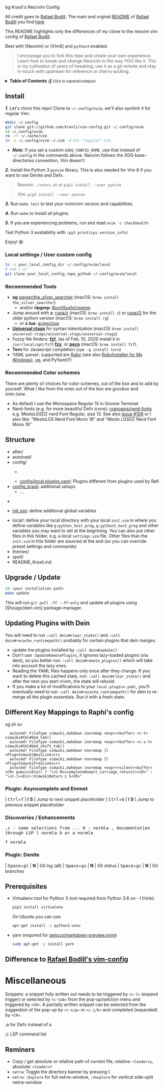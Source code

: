 bg Kraxli's Neo/vim Config

All credit goes to [Rafael Bodill](https://github.com/rafi/vim-config). The main and orginal [README](./README_Rafi.md) of  [Rafael Bodill](https://github.com/rafi/vim-config) you find [here](./README_Rafi.md)

This README highlights only the differences of my clone to the neovim vim config of [Rafael Bodill](https://github.com/rafi/vim-config).


Best with [Neovim] or [Vim8] and `python3` enabled.

> I encourage you to fork this repo and create your own experience.
> Learn how to tweak and change Neo/vim to the way YOU like it.
> This is my cultivation of years of tweaking, use it as a git remote
> and stay in-touch with upstream for reference or cherry-picking.

<details>
  <summary>
    <strong>Table of Contents</strong>
    <small><i>(🔎 Click to expand/collapse)</i></small>
  </summary>

<!-- vim-markdown-toc GFM -->

* [Difference to Rafael Bodill's vim-config](#difference-to-rafael-bodills-vim-config)
* [Install](#install)



<!-- vim-markdown-toc -->
</details>

## Install

**_1._** Let's clone this repo! Clone to `~/.config/nvim`,
we'll also symlink it for regular Vim:

```bash
mkdir ~/.config
git clone git://github.com/kraxli/vim-config.git ~/.config/nvim
cd ~/.config/nvim
rm -rf ~/.cache/vim
ln -s ~/.config/nvim ~/.vim  # For "regular" Vim
```

* _**Note**_: If you set a custom `$XDG_CONFIG_HOME`,
  use that instead of `~/.config` in the commands above.
  Neovim follows the XDG base-directories convention, Vim doesn't.

**_2._** Install the Python 3 `pynvim` library. This is also needed for Vim 8
if you want to use Denite and Defx.

> Neovim: `./venvs.sh` or `pip3 install --user pynvim`

> Vim: `pip3 install --user pynvim`

**_3._** Run `make test` to test your nvim/vim version and capabilities.

**_4._** Run `make` to install all plugins.

**_5._** If you are experiencing problems, run and read `nvim -c checkhealth`

Test Python 3 availability with `:py3 print(sys.version_info)`

Enjoy! :smile:

### Local settings / User custom config

```bash
ln -s your_local_config_dir ~/.config/nvim/local
# and / or
git clone your_local_config_repo_github ~/.config/nvim/local
```

### Recommended Tools

* **ag** [ggreer/the_silver_searcher](https://github.com/ggreer/the_silver_searcher)
  (macOS: `brew install the_silver_searcher`)
  * and/or **ripgrep**: [BurntSushi/ripgrep](https://github.com/BurntSushi/ripgrep)
* Jump around with **z**: [rupa/z](https://github.com/rupa/z) (macOS: `brew install z`)
  or [rupa/j2](https://github.com/rupa/j2) for the older python version
  (macOS: `brew install rg`)
  * or **z.lua**: [acme/zlua](https://github.com/skywind3000/z.lua)
* **[Universal ctags](https://ctags.io/)** for syntax tokenization
  (macOS: `brew install universal-ctags/universal-ctags/universal-ctags`)
* Fuzzy file finders:
  **[fzf](https://github.com/junegunn/fzf)**, (as of Feb. 10, 2020 install it in `/usr/local/opt/fzf`)
  **[fzy](https://github.com/jhawthorn/fzy)**, or
  **[peco](https://github.com/peco/peco)**
  (macOS: `brew install fzf`)
* **Tern** for Javascript completion (`npm -g install tern`)
* YAML parser: supported are [Ruby](https://www.ruby-lang.org/en/) (see also [RubyInstaller for Ms Windows](https://rubyinstaller.org/downloads/)), [yp](https://github.com/mikefarah/yq), and PyYaml(?)

### Recommended Color schemes
There are plenty of choices for color schemes, out of the box and to add by yourself. What I like from the ones out of the box are *gruvbox* and _(vim-)one_.

* As default I use the Monospace Regular 15 in Gnome Terminal
* Nerd-fonts (e.g. for more beautiful Defx icons): [ryanoasis/nerd-fonts](https://github.com/ryanoasis/nerd-fonts)
  e.g. MesloLGSDZ nerd Font Regular,  size 13. See also [Issue #109](https://github.com/rafi/vim-config/issues/109) or I also like: "MesloLGS Nerd Font Mono 18" and "Meslo LGSDZ Nerd Font Mono 16"


## Structure

* after/
* autoload/
* config/
  * ~~~local.vim~~~ 
  * [config/local.plugins.yaml](./config/local.plugins.yaml): Plugins different from plugins used by Rafi
* [config_kraxli](./config_kraxli): additional setups
  * ... 
* ~~~ftplugin/~~~
- [init.vim](./init.vim): define additional global variables
* local/: define your local directory with your local `init.vim` in where you define variables like `g:python_host_prog`, `g:python3_host_prog` and other variables you may want to set at the beginning. You can also put other files in this folder, e.g. a local `settings.vim` file. Other files than the `init.vim` in this folder are sourced at the end (so you can override preset settings and commands)
* themes/
* spell/
* README_Kraxli.md



## Upgrade / Update

```bash
cd <your installation path>
make update
```

This will run `git pull -ff --ff-only` and update all plugins using
[Shougo/dein.vim] package-manager.

## Updating Plugins with Dein

You will need to run `:call dein#clear_state()` and `:call dein#recache_runtimepath()` probably for certain plugins that dein merges.

- update the plugins installed by `:call dein#update()`
- Don't use `:UpdateRemotePlugins`, it ignores lazy-loaded plugins (via dein), so you better run: `:call dein#remote_plugins()` which will take into account the lazy ones.
- Reading the YAML files happens only once after they change. If you want to delete this cached state, run: `:call dein#clear_state()` and after the next you start n/vim, the state will rebuild.
- If you make a lot of modifications to your `local.plugins.yaml`, you'll eventually need to run `:call dein#recache_runtimepath()` for dein to re-merge all the plugin essentials. Run it with a fresh state.


## Different Key Mappings to Raphi's config
sg
sh
sv
```vim
  autocmd! FileType vimwiki,makdown inoremap <expr><buffer> <c-t> vimwiki#tbl#kbd_tab()
  autocmd! FileType vimwiki,makdown inoremap <expr><buffer> <c-s-t> vimwiki#tbl#kbd_shift_tab()
  autocmd! FileType vimwiki,makdown nnoremap ]l <Plug>VimwikiNextLink<cr>
  autocmd! FileType vimwiki,makdown nnoremap [l <Plug>VimwikiPrevLink<cr>
  autocmd! FileType vimwiki,makdown inoremap <expr><silent><buffer> <CR> pumvisible() ? "\<C-R>=complete#smart_carriage_return()<CR>" :  "\<C-]><Esc>:VimwikiReturn 1 5<CR>"
```

### Plugin: Asyncomplete and Emmet
| <kbd>Ctrl</kbd>+<kbd>f</kbd> | 𝐈 𝐒 | Jump to next snippet placeholder
| <kbd>Ctrl</kbd>+<kbd>b</kbd> | 𝐈 𝐒 | Jump to previous snippet placeholder

### Discoveries / Enhancements
<kbd>,<kbd>c<kbd> : some selections from ...
<kbd>K<kbd> : <kbd>normla<kbd> , documentation through LSP
<kbd><space>l <kbd>normla<kbd>
<kbd><space>b or <space>a <kbd>normla<kbd>

<kbd><space>f <kbd>normla<kbd>

### Plugin: Denite
| <kbd>Space</kbd>+<kbd>gl</kbd> | 𝐍 | Git log (all)
| <kbd>Space</kbd>+<kbd>gs</kbd> | 𝐍 | Git status
| <kbd>Space</kbd>+<kbd>gc</kbd> | 𝐍 | Git branches

## Prerequisites

* Virtualenv tool for Python 3 (not required from Python 3.6 on - I think):
  ```bash
  pip3 install virtualenv
  ```
  On Ubuntu you can use:
  ```bash
  apt-get install -y python3-venv
  ```
* yarn (required for [iamcco/markdown-preview.nvim](https://github.com/iamcco/markdown-preview.nvim))  
  ```sh
  sudo apt-get -y install yarn
  ```
  


## Difference to [Rafael Bodill's vim-config](https://github.com/rafi/vim-config)
# Miscellaneous

Snippets: a snippet fully written out needs to be triggered by `<c-l>` (expand trigger) or selected by `<c-tab>` from the pop-up/selction menu and triggered by `<CR>`. A partially written snippet can be selected from the suggestion of the pop-up by `<c-n/p>` or `<c-j/k>` and completed (expanded) by `<CR>`.

;a for Defx instead of <localleader>a

;c LSP command list

## Reminers
- Copy / get absolute or relative path of current file, relative: `<leader>y`, absolute: `<leader>Y`
- `netrw`:  Toggle the directory banner by pressing I.
- `netrw`: `:Explore` for full netrw-window, `:Vexplore` for vertical side-split netrw-window

